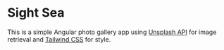 # Sight Sea

This is a simple Angular photo gallery app using [Unsplash API](https://unsplash.com/developers) for image retrieval and [Tailwind CSS](https://tailwindcss.com/) for style. 
